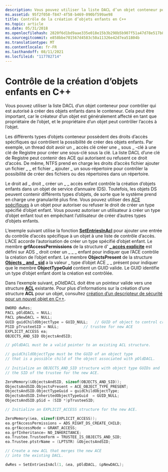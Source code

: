 ```yaml
---
description: Vous pouvez utiliser la liste DACL d’un objet conteneur pour contrôler qui est autorisé à créer des objets enfants dans le conteneur.
ms.assetid: 95f2f058-f847-4f58-b469-090bf599ae98
title: Contrôle de la création d’objets enfants en C++
ms.topic: article
ms.date: 05/31/2018
ms.openlocfilehash: 2820f6d1bd9aae335e018e15b3b298b5b907f51a47d78e517b8ad798d0aba442
ms.sourcegitcommit: e858bbe701567d4583c50a11326e42d7ea51804b
ms.translationtype: MT
ms.contentlocale: fr-FR
ms.lasthandoff: 08/11/2021
ms.locfileid: "117782714"
---
```

# <a name="controlling-child-object-creation-in-c"></a>Contrôle de la création d’objets enfants en C++

Vous pouvez utiliser la liste DACL d’un objet conteneur pour contrôler qui est autorisé à créer des objets enfants dans le conteneur. Cela peut être important, car le créateur d’un objet est généralement affecté en tant que propriétaire de l’objet, et le propriétaire d’un objet peut contrôler l’accès à l’objet.

Les différents types d’objets conteneur possèdent des droits d’accès spécifiques qui contrôlent la possibilité de créer des objets enfants. Par exemple, un thread doit avoir un \_ accès clé créer une \_ sous \_ -clé à une clé de Registre pour créer une sous-clé sous la clé. La liste DACL d’une clé de Registre peut contenir des ACE qui autorisent ou refusent ce droit d’accès. De même, NTFS prend en charge les droits d’accès fichier ajouter un fichier \_ \_ et fichier \_ ajouter \_ un sous-répertoire pour contrôler la possibilité de créer des fichiers ou des répertoires dans un répertoire.

Le droit ad \_ droit \_ créer un \_ \_ accès enfant contrôle la création d’objets enfants dans un objet de service d’annuaire (DS). Toutefois, les objets DS peuvent contenir différents types d’objets, de sorte que le système prend en charge une granularité plus fine. Vous pouvez utiliser des [ACE spécifiques](object-specific-aces.md) à un objet pour autoriser ou refuser le droit de créer un type spécifié d’objet enfant. Vous pouvez autoriser un utilisateur à créer un type d’objet enfant tout en empêchant l’utilisateur de créer d’autres types d’objets enfants.

L’exemple suivant utilise la fonction [**SetEntriesInAcl**](/windows/desktop/api/Aclapi/nf-aclapi-setentriesinacla) pour ajouter une entrée du contrôle d’accès spécifique à un objet à une liste de contrôle d’accès. L’ACE accorde l’autorisation de créer un type spécifié d’objet enfant. Le membre **grfAccessPermissions** de la structure d' [**\_ accès explicite**](/windows/desktop/api/AccCtrl/ns-accctrl-explicit_access_a) est défini sur ADS \_ droit créer un \_ \_ \_ enfant pour indiquer que l’ACE contrôle la création de l’objet enfant. Le membre **ObjectsPresent** de la structure [**Objects \_ and \_ sid**](/windows/desktop/api/AccCtrl/ns-accctrl-objects_and_sid) a la valeur \_ type d’objet ACE \_ \_ présent pour indiquer que le membre **ObjectTypeGuid** contient un GUID valide. Le GUID identifie un type d’objet enfant dont la création est contrôlée.

Dans l’exemple suivant, pOldDACL doit être un pointeur valide vers une structure [**ACL**](/windows/desktop/api/Winnt/ns-winnt-acl) existante. Pour plus d’informations sur la création d’une structure **ACL** pour un objet, consultez [création d’un descripteur de sécurité pour un nouvel objet en C++](creating-a-security-descriptor-for-a-new-object-in-c--.md).


```C++
DWORD dwRes;
PACL pOldDACL = NULL;
PACL pNewDACL = NULL;
GUID guidChildObjectType = GUID_NULL;   // GUID of object to control creation of
PSID pTrusteeSID = NULL;           // trustee for new ACE
EXPLICIT_ACCESS ea;
OBJECTS_AND_SID ObjectsAndSID;

// pOldDACL must be a valid pointer to an existing ACL structure.

// guidChildObjectType must be the GUID of an object type 
// that is a possible child of the object associated with pOldDACL.
 
// Initialize an OBJECTS_AND_SID structure with object type GUIDs and 
// the SID of the trustee for the new ACE. 

ZeroMemory(&ObjectsAndSID, sizeof(OBJECTS_AND_SID));
ObjectsAndSID.ObjectsPresent = ACE_OBJECT_TYPE_PRESENT;
ObjectsAndSID.ObjectTypeGuid = guidChildObjectType;
ObjectsAndSID.InheritedObjectTypeGuid  = GUID_NULL;
ObjectsAndSID.pSid = (SID *)pTrusteeSID;

// Initialize an EXPLICIT_ACCESS structure for the new ACE. 

ZeroMemory(&ea, sizeof(EXPLICIT_ACCESS));
ea.grfAccessPermissions = ADS_RIGHT_DS_CREATE_CHILD;
ea.grfAccessMode = GRANT_ACCESS;
ea.grfInheritance= NO_INHERITANCE;
ea.Trustee.TrusteeForm = TRUSTEE_IS_OBJECTS_AND_SID;
ea.Trustee.ptstrName = (LPTSTR) &ObjectsAndSID;

// Create a new ACL that merges the new ACE
// into the existing DACL.

dwRes = SetEntriesInAcl(1, &ea, pOldDACL, &pNewDACL);
```



 

 



